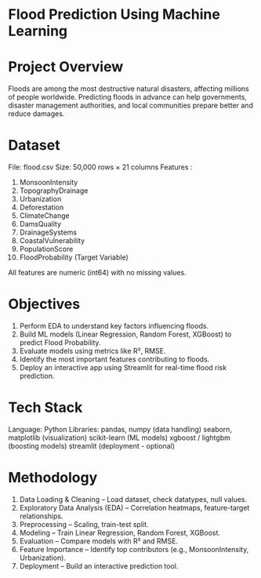 # Flood Prediction Using Machine Learning

# Project Overview

Floods are among the most destructive natural disasters, affecting millions of people worldwide. Predicting floods in advance can help governments, disaster management authorities, and local communities prepare better and reduce damages.


# Dataset

File: flood.csv
Size: 50,000 rows × 21 columns
Features :
1. MonsoonIntensity
2. TopographyDrainage
3. Urbanization
4. Deforestation
5. ClimateChange
6. DamsQuality
7. DrainageSystems
8. CoastalVulnerability
9. PopulationScore
10. FloodProbability (Target Variable)

All features are numeric (int64) with no missing values.


# Objectives

1. Perform EDA to understand key factors influencing floods.
2. Build ML models (Linear Regression, Random Forest, XGBoost) to predict Flood Probability.
3. Evaluate models using metrics like R², RMSE.
4. Identify the most important features contributing to floods.
5. Deploy an interactive app using Streamlit for real-time flood risk prediction.


# Tech Stack

Language: Python 
Libraries:
pandas, numpy (data handling)
seaborn, matplotlib (visualization)
scikit-learn (ML models)
xgboost / lightgbm (boosting models)
streamlit (deployment - optional)


# Methodology

1. Data Loading & Cleaning – Load dataset, check datatypes, null values.
2. Exploratory Data Analysis (EDA) – Correlation heatmaps, feature-target relationships.
3. Preprocessing – Scaling, train-test split.
4. Modeling – Train Linear Regression, Random Forest, XGBoost.
5. Evaluation – Compare models with R² and RMSE.
6. Feature Importance – Identify top contributors (e.g., MonsoonIntensity, Urbanization).
7. Deployment – Build an interactive prediction tool.
